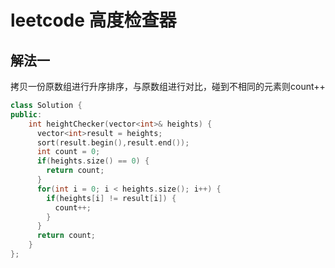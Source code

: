 # leetcode 高度检查器

## 解法一

拷贝一份原数组进行升序排序，与原数组进行对比，碰到不相同的元素则count++

```c++
class Solution {
public:
    int heightChecker(vector<int>& heights) {
      vector<int>result = heights;
      sort(result.begin(),result.end());
      int count = 0;
      if(heights.size() == 0) {
        return count;
      }
      for(int i = 0; i < heights.size(); i++) {
        if(heights[i] != result[i]) {
          count++;
        }
      }
      return count;
    }
};
```
